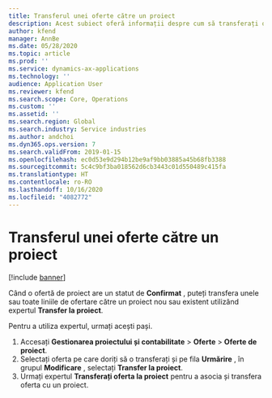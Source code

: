 ```yaml
---
title: Transferul unei oferte către un proiect
description: Acest subiect oferă informații despre cum să transferați o ofertă către un proiect nou sau existent.
author: kfend
manager: AnnBe
ms.date: 05/28/2020
ms.topic: article
ms.prod: ''
ms.service: dynamics-ax-applications
ms.technology: ''
audience: Application User
ms.reviewer: kfend
ms.search.scope: Core, Operations
ms.custom: ''
ms.assetid: ''
ms.search.region: Global
ms.search.industry: Service industries
ms.author: andchoi
ms.dyn365.ops.version: 7
ms.search.validFrom: 2019-01-15
ms.openlocfilehash: ec0d53e9d294b12be9af9bb03885a45b68fb3388
ms.sourcegitcommit: 5c4c9bf3ba018562d6cb3443c01d550489c415fa
ms.translationtype: HT
ms.contentlocale: ro-RO
ms.lasthandoff: 10/16/2020
ms.locfileid: "4082772"
---
```

# <a name="transfer-a-quotation-to-a-project"></a>Transferul unei oferte către un proiect

[!include [banner](../includes/banner.md)]

Când o ofertă de proiect are un statut de **Confirmat** , puteți transfera unele sau toate liniile de ofertare către un proiect nou sau existent utilizând expertul **Transfer la proiect**. 

Pentru a utiliza expertul, urmați acești pași.

1. Accesați **Gestionarea proiectului și contabilitate** > **Oferte** > **Oferte de proiect**.
2. Selectați oferta pe care doriți să o transferați și pe fila **Urmărire** , în grupul **Modificare** , selectați **Transfer la proiect**.
3. Urmați expertul **Transferați oferta la proiect** pentru a asocia și transfera oferta cu un proiect.
